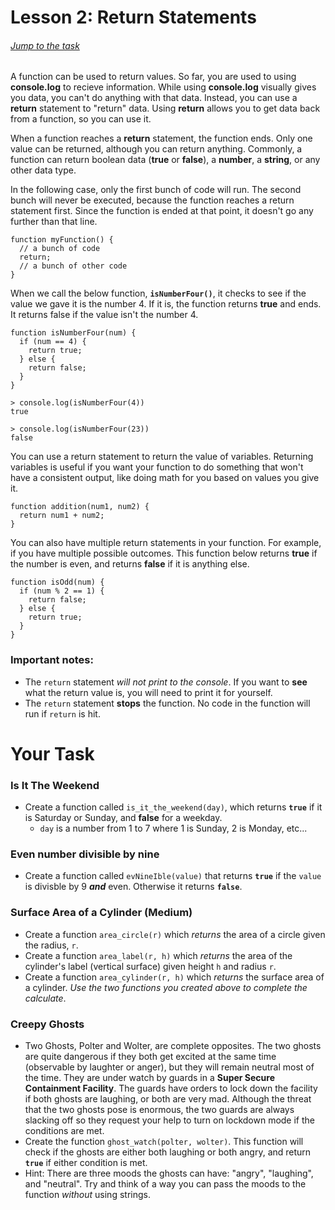 # Lesson 2: Return Statements

###### [Jump to the task](#your-task)

A function can be used to return values. So far, you are used to using <b>console.log</b> to recieve information. While using <b>console.log</b> visually gives you data, you can't do anything with that data. Instead, you can use a <b>return</b> statement to "return" data. Using <b>return</b> allows you to get data back from a function, so you can use it.

When a function reaches a <b>return</b> statement, the function ends. Only one value can be returned, although you can return anything. Commonly, a function can return boolean data (<b>true</b> or <b>false</b>), a <b>number</b>, a <b>string</b>, or any other data type.

In the following case, only the first bunch of code will run. The second bunch will never be executed, because the function reaches a return statement first. Since the function is ended at that point, it doesn't go any further than that line.


```JS
function myFunction() {
  // a bunch of code
  return;
  // a bunch of other code
}
``` 

When we call the below function, <b>`isNumberFour()`</b>, it checks to see if the value we gave it is the number 4. If it is, the function returns <b>true</b> and ends. It returns false if the value isn't the number 4.


```JS
function isNumberFour(num) {
  if (num == 4) {
    return true;
  } else {
    return false;
  }
}
```
```Output
> console.log(isNumberFour(4))
true

> console.log(isNumberFour(23))
false
```

You can use a return statement to return the value of variables. Returning variables is useful if you want your function to do something that won't have a consistent output, like doing math for you based on values you give it. 

```JS
function addition(num1, num2) {
  return num1 + num2;
}
```

You can also have multiple return statements in your function. For example, if you have multiple possible outcomes. This function below returns <b>true</b> if the number is even, and returns <b>false</b> if it is anything else.

```JS
function isOdd(num) {
  if (num % 2 == 1) {
    return false;
  } else {
    return true;
  }
}
```

### Important notes:

- The `return` statement _will not print to the console_. If you want to **see** what the return value is, you will need to print it for yourself.
- The `return` statement **stops** the function. No code in the function will run if `return` is hit.


# Your Task 

### Is It The Weekend
- Create a function called `is_it_the_weekend(day)`, which returns **`true`** if it is Saturday or Sunday, and <b>false</b> for a weekday.
  - `day` is a number from 1 to 7 where 1 is Sunday, 2 is Monday, etc...

### Even number divisible by nine
- Create a function called `evNineIble(value)` that returns <b>**`true`**</b> if the `value` is divisble by 9 **_and_** even. Otherwise it returns <b>`false`</b>.  

### Surface Area of a Cylinder (Medium)
- Create a function `area_circle(r)` which _returns_ the area of a circle given the radius, `r`.
- Create a function `area_label(r, h)` which _returns_ the area of the cylinder's label (vertical surface) given height `h` and radius `r`.
- Create a function `area_cylinder(r, h)` which _returns_ the surface area of a cylinder. _Use the two functions you created above to complete the calculate_.

### Creepy Ghosts

- Two Ghosts, Polter and Wolter, are complete opposites. The two ghosts are quite dangerous if they both get excited at the same time (observable by laughter or anger), but they will remain neutral most of the time. They are under watch by guards in a **Super Secure Containment Facility**. The guards have orders to lock down the facility if both ghosts are laughing, or both are very mad. Although the threat that the two ghosts pose is enormous, the two guards are always slacking off so they request your help to turn on lockdown mode if the conditions are met. 
- Create the function `ghost_watch(polter, wolter)`. This function will check if the ghosts are either both laughing or both angry, and return <b>`true`</b> if either condition is met.
- Hint: There are three moods the ghosts can have: "angry", "laughing", and "neutral". Try and think of a way you can pass the moods to the function <i>without</i> using strings.


<br><br><br>
